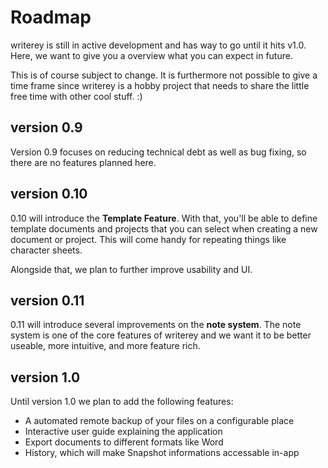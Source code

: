 # Roadmap

writerey is still in active development and has way to go until it hits v1.0. Here, we want to give you a overview what you can expect in future.

This is of course subject to change. It is furthermore not possible to give a time frame since writerey is a hobby project that needs to share the little free time with other cool stuff. :) 

## version 0.9

Version 0.9 focuses on reducing technical debt as well as bug fixing, so there are no features planned here.

## version 0.10

0.10 will introduce the **Template Feature**. With that, you'll be able to define template documents and projects that you can select when creating a new document or project. This will come handy for repeating things like character sheets. 

Alongside that, we plan to further improve usability and UI.

## version 0.11

0.11 will introduce several improvements on the **note system**. The note system is one of the core features of writerey and we want it to be better useable, more intuitive, and more feature rich. 

## version 1.0

Until version 1.0 we plan to add the following features:

- A automated remote backup of your files on a configurable place
- Interactive user guide explaining the application
- Export documents to different formats like Word
- History, which will make Snapshot informations accessable in-app 
